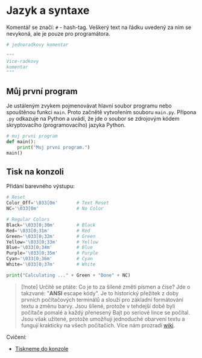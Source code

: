 # Jazyk a syntaxe
Komentář se značí: `#` - hash-tag. Veškerý text na řádku uvedený za ním se nevykoná, ale je pouze pro programátora.

``` Python
# jednoradkovy komentar

"""
Vice-radkovy
komentar
"""
```

## Můj první program
Je ustáleným zvykem pojmenovávat hlavní soubor programu nebo spouštěnou funkci `main`. Proto začnětě vytvořením souboru `main.py`. Přípona `.py` odkazuje na Python a uvádí, že jde o soubor se zdrojovým kódem skryptovacího (programovacího) jazyka Python.
``` Python
# muj prvni program
def main():
    print("Muj prvni program.")
main()
```

## Tisk na konzoli
Přidání barevného výstupu:
``` Python
# Reset
Color_Off='\033[0m'       # Text Reset
NC='\033[0m'              # No Color

# Regular Colors
Black='\033[0;30m'        # Black
Red='\033[0;31m'          # Red
Green='\033[0;32m'        # Green
Yellow='\033[0;33m'       # Yellow
Blue='\033[0;34m'         # Blue
Purple='\033[0;35m'       # Purple
Cyan='\033[0;36m'         # Cyan
White='\033[0;37m'        # White

print("Calculating ..." + Green + "Done" + NC)
```

> [!note] Určitě se ptáte:
> Co je to za šílené změti písmen a číse? Jde o takzvané: "**ANSI** escape kódy". Je to historický přežitek z doby prvních počítačových terminálů a slouží pro základní formátování textu a změnu barvy. Jsou šílené, protože v tehdejší době byli počítače pomalé a každý přenesený Bajt po seriové lince se počítal. Jsou však užitené, protože umožňují jednoduché obarvení textu a fungují krakticky na všech počítačích.
> Více nám prozradí [wiki](https://cs.wikipedia.org/wiki/ANSI_escape_kód). 

Cvičení:
- [Tiskneme do konzole](../notebooks/tiskneme%20do%20konzole.ipynb)